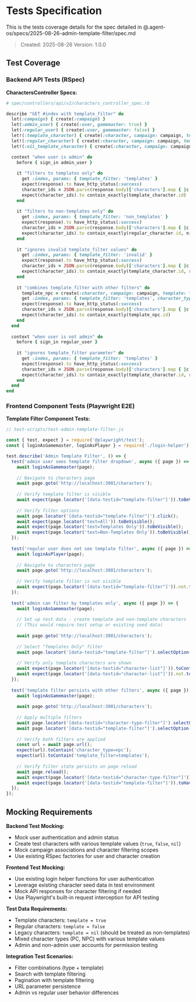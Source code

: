 # Tests Specification

This is the tests coverage details for the spec detailed in @.agent-os/specs/2025-08-26-admin-template-filter/spec.md

> Created: 2025-08-26
> Version: 1.0.0

## Test Coverage

### Backend API Tests (RSpec)

**CharactersController Specs:**

```ruby
# spec/controllers/api/v2/characters_controller_spec.rb

describe "GET #index with template_filter" do
  let(:campaign) { create(:campaign) }
  let(:admin_user) { create(:user, gamemaster: true) }
  let(:regular_user) { create(:user, gamemaster: false) }
  let!(:template_character) { create(:character, campaign: campaign, template: true) }
  let!(:regular_character) { create(:character, campaign: campaign, template: false) }
  let!(:nil_template_character) { create(:character, campaign: campaign, template: nil) }

  context "when user is admin" do
    before { sign_in admin_user }
    
    it "filters to templates only" do
      get :index, params: { template_filter: 'templates' }
      expect(response).to have_http_status(:success)
      character_ids = JSON.parse(response.body)['characters'].map { |c| c['id'] }
      expect(character_ids).to contain_exactly(template_character.id)
    end
    
    it "filters to non-templates only" do
      get :index, params: { template_filter: 'non_templates' }
      expect(response).to have_http_status(:success)
      character_ids = JSON.parse(response.body)['characters'].map { |c| c['id'] }
      expect(character_ids).to contain_exactly(regular_character.id, nil_template_character.id)
    end
    
    it "ignores invalid template_filter values" do
      get :index, params: { template_filter: 'invalid' }
      expect(response).to have_http_status(:success)
      character_ids = JSON.parse(response.body)['characters'].map { |c| c['id'] }
      expect(character_ids).to contain_exactly(template_character.id, regular_character.id, nil_template_character.id)
    end
    
    it "combines template_filter with other filters" do
      template_npc = create(:character, campaign: campaign, template: true, character_type: 'npc')
      get :index, params: { template_filter: 'templates', character_type: 'npc' }
      expect(response).to have_http_status(:success)
      character_ids = JSON.parse(response.body)['characters'].map { |c| c['id'] }
      expect(character_ids).to contain_exactly(template_npc.id)
    end
  end
  
  context "when user is not admin" do
    before { sign_in regular_user }
    
    it "ignores template_filter parameter" do
      get :index, params: { template_filter: 'templates' }
      expect(response).to have_http_status(:success)
      character_ids = JSON.parse(response.body)['characters'].map { |c| c['id'] }
      expect(character_ids).to contain_exactly(template_character.id, regular_character.id, nil_template_character.id)
    end
  end
end
```

### Frontend Component Tests (Playwright E2E)

**Template Filter Component Tests:**

```javascript
// test-scripts/test-admin-template-filter.js

const { test, expect } = require('@playwright/test');
const { loginAsGamemaster, loginAsPlayer } = require('./login-helper');

test.describe('Admin Template Filter', () => {
  test('admin user sees template filter dropdown', async ({ page }) => {
    await loginAsGamemaster(page);
    
    // Navigate to characters page
    await page.goto('http://localhost:3001/characters');
    
    // Verify template filter is visible
    await expect(page.locator('[data-testid="template-filter"]')).toBeVisible();
    
    // Verify filter options
    await page.locator('[data-testid="template-filter"]').click();
    await expect(page.locator('text=All')).toBeVisible();
    await expect(page.locator('text=Templates Only')).toBeVisible();
    await expect(page.locator('text=Non-Templates Only')).toBeVisible();
  });
  
  test('regular user does not see template filter', async ({ page }) => {
    await loginAsPlayer(page);
    
    // Navigate to characters page
    await page.goto('http://localhost:3001/characters');
    
    // Verify template filter is not visible
    await expect(page.locator('[data-testid="template-filter"]')).not.toBeVisible();
  });
  
  test('admin can filter by templates only', async ({ page }) => {
    await loginAsGamemaster(page);
    
    // Set up test data - create template and non-template characters
    // (This would require test setup or existing seed data)
    
    await page.goto('http://localhost:3001/characters');
    
    // Select "Templates Only" filter
    await page.locator('[data-testid="template-filter"]').selectOption('templates');
    
    // Verify only template characters are shown
    await expect(page.locator('[data-testid="character-list"]')).toContainText('Template');
    await expect(page.locator('[data-testid="character-list"]')).not.toContainText('Regular Character');
  });
  
  test('template filter persists with other filters', async ({ page }) => {
    await loginAsGamemaster(page);
    
    await page.goto('http://localhost:3001/characters');
    
    // Apply multiple filters
    await page.locator('[data-testid="character-type-filter"]').selectOption('npc');
    await page.locator('[data-testid="template-filter"]').selectOption('templates');
    
    // Verify both filters are applied
    const url = await page.url();
    expect(url).toContain('character_type=npc');
    expect(url).toContain('template_filter=templates');
    
    // Verify filter state persists on page reload
    await page.reload();
    await expect(page.locator('[data-testid="character-type-filter"]')).toHaveValue('npc');
    await expect(page.locator('[data-testid="template-filter"]')).toHaveValue('templates');
  });
});
```

## Mocking Requirements

**Backend Test Mocking:**
- Mock user authentication and admin status
- Create test characters with various template values (`true`, `false`, `nil`)
- Mock campaign associations and character filtering scopes
- Use existing RSpec factories for user and character creation

**Frontend Test Mocking:**
- Use existing login helper functions for user authentication
- Leverage existing character seed data in test environment
- Mock API responses for character filtering if needed
- Use Playwright's built-in request interception for API testing

**Test Data Requirements:**
- Template characters: `template = true`
- Regular characters: `template = false`
- Legacy characters: `template = nil` (should be treated as non-templates)
- Mixed character types (PC, NPC) with various template values
- Admin and non-admin user accounts for permission testing

**Integration Test Scenarios:**
- Filter combinations (type + template)
- Search with template filtering
- Pagination with template filtering
- URL parameter persistence
- Admin vs regular user behavior differences